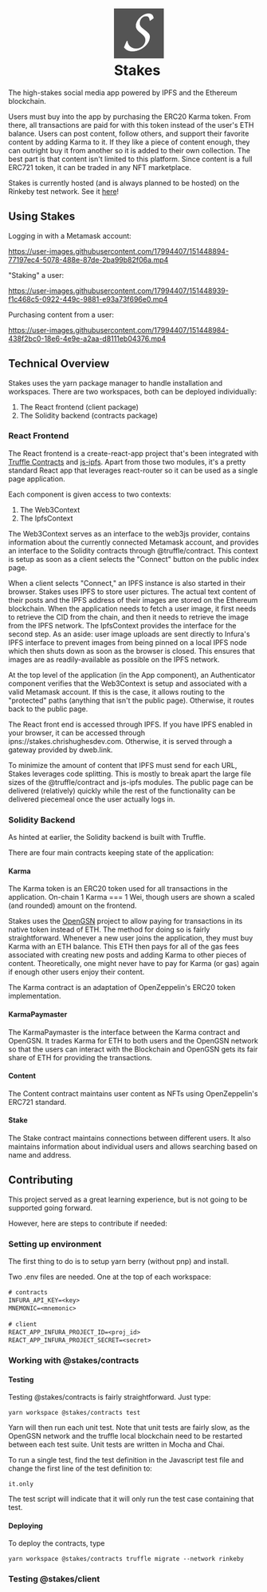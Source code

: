 <h1 align="center">
    <img width="100" height="100" src="packages/client/public/logo192.png" alt=""><br>
    Stakes
</h1>

The high-stakes social media app powered by IPFS and the Ethereum blockchain.

Users must buy into the app by purchasing the ERC20 Karma token. From there, all transactions are paid for with this token instead of the user's ETH balance. Users can post content, follow others, and support their favorite content by adding Karma to it. If they like a piece of content enough, they can outright buy it from another so it is added to their own collection. The best part is that content isn't limited to this platform. Since content is a full ERC721 token, it can be traded in any NFT marketplace. 

Stakes is currently hosted (and is always planned to be hosted) on the Rinkeby test network. See it [here](https://stakes.chrishughesdev.com)!

## Using Stakes
Logging in with a Metamask account:

https://user-images.githubusercontent.com/17994407/151448894-77197ec4-5078-488e-87de-2ba99b82f06a.mp4

"Staking" a user:

https://user-images.githubusercontent.com/17994407/151448939-f1c468c5-0922-449c-9881-e93a73f696e0.mp4

Purchasing content from a user:

https://user-images.githubusercontent.com/17994407/151448984-438f2bc0-18e6-4e9e-a2aa-d8111eb04376.mp4

## Technical Overview
Stakes uses the yarn package manager to handle installation and workspaces. There are two workspaces, both can be deployed individually:
1. The React frontend (client package)
2. The Solidity backend (contracts package)

### React Frontend
The React frontend is a create-react-app project that's been integrated with [Truffle Contracts](https://github.com/trufflesuite/truffle/tree/develop/packages/contract) and [js-ipfs](https://github.com/ipfs/js-ipfs). Apart from those two modules, it's a pretty standard React app that leverages react-router so it can be used as a single page application. 

Each component is given access to two contexts:
1. The Web3Context
2. The IpfsContext

The Web3Context serves as an interface to the web3js provider, contains information about the currently connected Metamask account, and provides an interface to the Solidity contracts through @truffle/contract. This context is setup as soon as a client selects the "Connect" button on the public index page. 

When a client selects "Connect," an IPFS instance is also started in their browser. Stakes uses IPFS to store user pictures. The actual text content of their posts and the IPFS address of their images are stored on the Ethereum blockchain. When the application needs to fetch a user image, it first needs to retrieve the CID from the chain, and then it needs to retrieve the image from the IPFS network. The IpfsContext provides the interface for the second step. As an aside: user image uploads are sent directly to Infura's IPFS interface to prevent images from being pinned on a local IPFS node which then shuts down as soon as the browser is closed. This ensures that images are as readily-available as possible on the IPFS network.

At the top level of the application (in the App component), an Authenticator component verifies that the Web3Context is setup and associated with a valid Metamask account. If this is the case, it allows routing to the "protected" paths (anything that isn't the public page). Otherwise, it routes back to the public page.

The React front end is accessed through IPFS. If you have IPFS enabled in your browser, it can be accessed through ipns://stakes.chrishughesdev.com. Otherwise, it is served through a gateway provided by dweb.link. 

To minimize the amount of content that IPFS must send for each URL, Stakes leverages code splitting. This is mostly to break apart the large file sizes of the @truffle/contract and js-ipfs modules. The public page can be delivered (relatively) quickly while the rest of the functionality can be delivered piecemeal once the user actually logs in. 

### Solidity Backend
As hinted at earlier, the Solidity backend is built with Truffle. 

There are four main contracts keeping state of the application:

#### Karma
The Karma token is an ERC20 token used for all transactions in the application. On-chain 1 Karma === 1 Wei, though users are shown a scaled (and rounded) amount on the frontend. 

Stakes uses the [OpenGSN](https://opengsn.org/) project to allow paying for transactions in its native token instead of ETH. The method for doing so is fairly straightforward. Whenever a new user joins the application, they must buy Karma with an ETH balance. This ETH then pays for all of the gas fees associated with creating new posts and adding Karma to other pieces of content. Theoretically, one might never have to pay for Karma (or gas) again if enough other users enjoy their content.

The Karma contract is an adaptation of OpenZeppelin's ERC20 token implementation.

#### KarmaPaymaster
The KarmaPaymaster is the interface between the Karma contract and OpenGSN. It trades Karma for ETH to both users and the OpenGSN network so that the users can interact with the Blockchain and OpenGSN gets its fair share of ETH for providing the transactions. 

#### Content
The Content contract maintains user content as NFTs using OpenZeppelin's ERC721 standard. 

#### Stake
The Stake contract maintains connections between different users. It also maintains information about individual users and allows searching based on name and address. 

## Contributing
This project served as a great learning experience, but is not going to be supported going forward.

However, here are steps to contribute if needed:

### Setting up environment
The first thing to do is to setup yarn berry (without pnp) and install. 

Two .env files are needed. One at the top of each workspace:

    # contracts
    INFURA_API_KEY=<key>
    MNEMONIC=<mnemonic>

    # client
    REACT_APP_INFURA_PROJECT_ID=<proj_id>
    REACT_APP_INFURA_PROJECT_SECRET=<secret>
    
### Working with @stakes/contracts
#### Testing
Testing @stakes/contracts is fairly straightforward. Just type:

    yarn workspace @stakes/contracts test
    
Yarn will then run each unit test. Note that unit tests are fairly slow, as the OpenGSN network and the truffle local blockchain need to be restarted between each test suite. Unit tests are written in Mocha and Chai. 

To run a single test, find the test definition in the Javascript test file and change the first line of the test definition to:

    it.only
    
The test script will indicate that it will only run the test case containing that test.

#### Deploying
To deploy the contracts, type 

    yarn workspace @stakes/contracts truffle migrate --network rinkeby

### Testing @stakes/client
